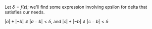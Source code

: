 Let $\delta = f(\epsilon)$; we'll find some expression involving epsilon for delta that satisfies our needs. 

$|a|+|-b|\leq|a-b|<\delta$, and $|c|+|-b|\leq|c-b|<\delta$ 

